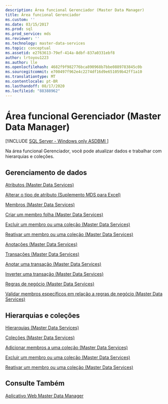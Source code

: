 ```yaml
---
description: Área funcional Gerenciador (Master Data Manager)
title: Área funcional Gerenciador
ms.custom: ''
ms.date: 03/15/2017
ms.prod: sql
ms.prod_service: mds
ms.reviewer: ''
ms.technology: master-data-services
ms.topic: conceptual
ms.assetid: e2763613-79ef-414a-8dbf-837a0331ebf8
author: lrtoyou1223
ms.author: lle
ms.openlocfilehash: 4682f9f982776bca890968b7bbe0889783845c0b
ms.sourcegitcommit: e700497f962e4c2274df16d9e651059b42ff1a10
ms.translationtype: MT
ms.contentlocale: pt-BR
ms.lasthandoff: 08/17/2020
ms.locfileid: "88388962"
---
```

# <a name="explorer-functional-area-master-data-manager"></a>Área funcional Gerenciador (Master Data Manager)

[!INCLUDE [SQL Server - Windows only ASDBMI  ](../includes/applies-to-version/sql-windows-only-asdbmi.md)]

  Na área funcional Gerenciador, você pode atualizar dados e trabalhar com hierarquias e coleções.  
  
## <a name="data-management"></a>Gerenciamento de dados  
 [Atributos &#40;Master Data Services&#41;](../master-data-services/attributes-master-data-services.md)  
  
 [Alterar o tipo de atributo &#40;Suplemento MDS para Excel&#41;](../master-data-services/microsoft-excel-add-in/change-the-attribute-type-mds-add-in-for-excel.md)  
  
 [Membros &#40;Master Data Services&#41;](../master-data-services/members-master-data-services.md)  
  
 [Criar um membro folha &#40;Master Data Services&#41;](../master-data-services/create-a-leaf-member-master-data-services.md)  
  
 [Excluir um membro ou uma coleção &#40;Master Data Services&#41;](../master-data-services/delete-a-member-or-collection-master-data-services.md)  
  
 [Reativar um membro ou uma coleção &#40;Master Data Services&#41;](../master-data-services/reactivate-a-member-or-collection-master-data-services.md)  
  
 [Anotações &#40;Master Data Services&#41;](../master-data-services/annotations-master-data-services.md)  
  
 [Transações &#40;Master Data Services&#41;](../master-data-services/transactions-master-data-services.md)  
  
 [Anotar uma transação &#40;Master Data Services&#41;](../master-data-services/annotate-a-transaction-master-data-services.md)  
  
 [Inverter uma transação &#40;Master Data Services&#41;](../master-data-services/reverse-a-transaction-master-data-services.md)  
  
 [Regras de negócio &#40;Master Data Services&#41;](../master-data-services/business-rules-master-data-services.md)  
  
 [Validar membros específicos em relação a regras de negócio &#40;Master Data Services&#41;](../master-data-services/validate-specific-members-against-business-rules-master-data-services.md)  
  
## <a name="hierarchies-and-collections"></a>Hierarquias e coleções  
 [Hierarquias &#40;Master Data Services&#41;](../master-data-services/hierarchies-master-data-services.md)  
  
   
  
 [Coleções &#40;Master Data Services&#41;](../master-data-services/collections-master-data-services.md)  
  
 [Adicionar membros a uma coleção &#40;Master Data Services&#41;](../master-data-services/add-members-to-a-collection-master-data-services.md)  
  
 [Excluir um membro ou uma coleção &#40;Master Data Services&#41;](../master-data-services/delete-a-member-or-collection-master-data-services.md)  
  
 [Reativar um membro ou uma coleção &#40;Master Data Services&#41;](../master-data-services/reactivate-a-member-or-collection-master-data-services.md)  
  
## <a name="see-also"></a>Consulte Também  
 [Aplicativo Web Master Data Manager](../master-data-services/master-data-manager-web-application.md)  
  
  
